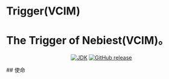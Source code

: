 # Trigger(VCIM)
 The Trigger of Nebiest(VCIM)。
===============

<p align="center">
<a href="#"><img alt="JDK" src="https://img.shields.io/badge/JDK-1.8-yellow.svg?style=flat-square"/></a>
<a href="https://https://github.com/guoxunbo/newbiest/releases"><img alt="GitHub release" src="https://img.shields.io/github/release/halo-dev/halo.svg?style=flat-square"/></a>
</p>
## 使命
